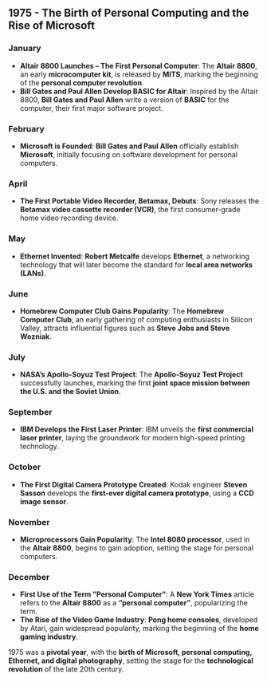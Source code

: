 ## **1975 - The Birth of Personal Computing and the Rise of Microsoft**  

### **January**  
- **Altair 8800 Launches – The First Personal Computer**: The **Altair 8800**, an early **microcomputer kit**, is released by **MITS**, marking the beginning of the **personal computer revolution**.  
- **Bill Gates and Paul Allen Develop BASIC for Altair**: Inspired by the Altair 8800, **Bill Gates and Paul Allen** write a version of **BASIC** for the computer, their first major software project.  

### **February**  
- **Microsoft is Founded**: **Bill Gates and Paul Allen** officially establish **Microsoft**, initially focusing on software development for personal computers.  

### **April**  
- **The First Portable Video Recorder, Betamax, Debuts**: Sony releases the **Betamax video cassette recorder (VCR)**, the first consumer-grade home video recording device.  

### **May**  
- **Ethernet Invented**: **Robert Metcalfe** develops **Ethernet**, a networking technology that will later become the standard for **local area networks (LANs)**.  

### **June**  
- **Homebrew Computer Club Gains Popularity**: The **Homebrew Computer Club**, an early gathering of computing enthusiasts in Silicon Valley, attracts influential figures such as **Steve Jobs and Steve Wozniak**.  

### **July**  
- **NASA’s Apollo-Soyuz Test Project**: The **Apollo-Soyuz Test Project** successfully launches, marking the first **joint space mission between the U.S. and the Soviet Union**.  

### **September**  
- **IBM Develops the First Laser Printer**: IBM unveils the **first commercial laser printer**, laying the groundwork for modern high-speed printing technology.  

### **October**  
- **The First Digital Camera Prototype Created**: Kodak engineer **Steven Sasson** develops the **first-ever digital camera prototype**, using a **CCD image sensor**.  

### **November**  
- **Microprocessors Gain Popularity**: The **Intel 8080 processor**, used in the **Altair 8800**, begins to gain adoption, setting the stage for personal computers.  

### **December**  
- **First Use of the Term "Personal Computer"**: A **New York Times** article refers to the **Altair 8800** as a **“personal computer”**, popularizing the term.  
- **The Rise of the Video Game Industry**: **Pong home consoles**, developed by Atari, gain widespread popularity, marking the beginning of the **home gaming industry**.  

1975 was a **pivotal year**, with the **birth of Microsoft, personal computing, Ethernet, and digital photography**, setting the stage for the **technological revolution** of the late 20th century.
